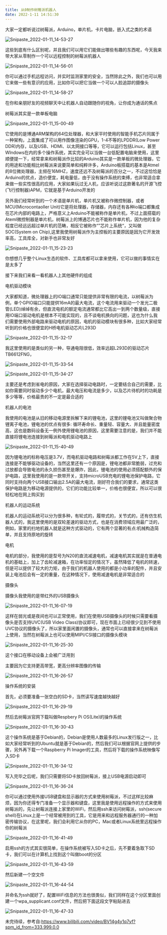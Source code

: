 ```yaml
---
title: 从0制作树莓派机器人
date: 2022-1-11 14:51:30
---
```


大家一定都听说过树莓派，Arduino，单片机，卡片电脑，嵌入式之类的术语

![Snipaste_2022-01-11_14-53-27](https://cdn.jsdelivr.net/gh/stormwasd/image-hosting@master/20220110/Snipaste_2022-01-11_14-53-27.5x5bdjy5m1g0.webp)

这些到底有什么区别呢，并且我们可以用它们能做出哪些有趣的东西呢，今天我来带大家从零制作一个可以远程控制的树莓派机器人

![Snipaste_2022-01-11_14-56-01](https://cdn.jsdelivr.net/gh/stormwasd/image-hosting@master/20220110/Snipaste_2022-01-11_14-56-01.2nt7kgo1gq80.webp)

你可以通过手机远程访问，并实时监测家里的安全，当然除此之外，我们也可以用它来做一些有意识的应用，比如你可以把它当做一个可以人脸追踪的摄像头

![Snipaste_2022-01-11_14-58-27](https://cdn.jsdelivr.net/gh/stormwasd/image-hosting@master/20220110/Snipaste_2022-01-11_14-58-27.5f9uqgecsfw0.webp)

在你和亲朋好友的视频聊天中让机器人自动跟随你的视角，让你成为通话的焦点

树莓派其实是一款单板电脑

![Snipaste_2022-01-11_15-00-49](https://cdn.jsdelivr.net/gh/stormwasd/image-hosting@master/20220110/Snipaste_2022-01-11_15-00-49.4g81cn4jtno0.webp)

它使用的是博通ARM架构的64位处理器，和大家平时使用的智能手机芯片同属于一种架构，上面集成了可以用作图像渲染的GPU，1-4不等的LPDDR(Low Power DDR)内存，以及USB、HDMI、以太网接口等等，它可以运行包括Linux，甚至WIndows在内的多个操作系统，其实完全可以当做一台低配置电脑来使用，这里顺便提一下，经常拿来和树莓派作比较的Arduino其实是一款单板的微处理器，它的用途和功能相比树莓派来说要简单和纯粹许多，Arduino板搭载的基本是Atmel的8位微处理器，主频在16MHZ，速度还远不及树莓派的百分之一，不过这恰恰是Arduino的优点，造价便宜，耗电量低，由于没有操作系统的束缚，也非常适合拿来做一些实性很高的应用，大家如果玩过无人机，应该听说过这款著名的开源飞控(飞行控制器)APM，它就是基于Arduino开发的

另外我们经常听到的一个术语是单片机，单片机又被称作微控制器，或者MCU(Microcontaoller Unit)它是将处理器，存储器，内存还有各种io端口都集成在芯片内部的电路上，严格意义上Arduino不能被称作是单片机，不过上面搭载的Ateml微控制器是单片机，树莓派上的博通芯片也不能称作单片机，因为他的复杂程度已经远远超过单片机的范畴，相反它被称作“”芯片上系统“，又叫做SOC(System on Chip),这里我使用树莓派作为主控板的主要原因是因为它开发效率高，工具库全，对新手也非常友好

![Snipaste_2022-01-11_15-23-23](https://cdn.jsdelivr.net/gh/stormwasd/image-hosting@master/20220110/Snipaste_2022-01-11_15-23-23.2tmqp5pl4k20.webp)

你想想几乎整个Linux生态的软件、工具库都可以拿来使用，它可以做的事情实在是太多了

接下来我们来看一看机器人上其他硬件的组成

电机驱动模块

大家都知道，微处理器上的IO端口通常只能提供非常有限的电流，以树莓派为例，单个GPIO端口只能提供16mA的最大电流，这个电流用来驱动一个发光二极管(LED)绰绰有余，但直流电机的额定电流通常都比它高出一到两个数量级，直接用IO端口驱动电机是根本不可能实现的，且不谈电机换向的问题，这也为什么我们需要使用外部电路来驱动电机的原因，电机的驱动模块有很多种，比如大家经常听到的价格也很便宜的H桥电机驱动芯片L293D

![Snipaste_2022-01-11_15-32-17](https://cdn.jsdelivr.net/gh/stormwasd/image-hosting@master/20220110/Snipaste_2022-01-11_15-32-17.1x2fg8sfjoo0.webp)

我这里使用的是类似的另一种，导通电阻很低，效率远超L293D的驱动芯片TB6612FNG，

![Snipaste_2022-01-11_15-33-54](https://cdn.jsdelivr.net/gh/stormwasd/image-hosting@master/20220110/Snipaste_2022-01-11_15-33-54.1xfx2q3n93nk.webp)

![Snipaste_2022-01-11_15-34-27](https://cdn.jsdelivr.net/gh/stormwasd/image-hosting@master/20220110/Snipaste_2022-01-11_15-34-27.2veuaufaaug0.webp)

主要还是考虑到省电的原因，大家在选择驱动电路时，一定要结合自己的需要，比如你需要同时驱动多少个电机，最大电压和电流是多少，以及芯片待机时的功耗是多少等等，价格最贵的不一定是最合适的

机器人的电池

我使用的电池是从旧的移动电源里拆解下来的锂电池，这里的锂电池又叫做聚合物锂离子电池，锂电池的优点有很多: 循环寿命长、重量轻、容量大、并且能量密度高，这也是数码设备无一例外使用锂电池的原因，这里需要注意的是，我们并不能直接将锂电池连接到树莓派和电机驱动电路上

![Snipaste_2022-01-11_15-40-49](https://cdn.jsdelivr.net/gh/stormwasd/image-hosting@master/20220110/Snipaste_2022-01-11_15-40-49.5u7uzxvfb8k0.webp)

因为锂电池的标称电压是3.7V，而电机驱动电路和树莓派都工作在5V上下，直接连接是不能够驱动设备的，当然这里还有一个原因是，锂电池都非常脆弱，过充和过放都会导致电池的永久损伤甚至是爆炸，因此，锂电池的使用必须搭配额外的保护电路，这里我使用的是一款带开关，支持microUSB充电的锂电池保护电路，它同时支持向两个USB接口输出2.5A的最大电流，刚好符合我们的要求，通常这类保护电路是为移动电源提供的，它们的功能比较单一，价格也很便宜，所以可以很轻松地在网上购买到

机器人的运动系统

机器人的运动系统可以分为很多种，有轮式的，履带式的，关节式的，还有仿生机器人式的，我这里使用的是双轮差速的驱动方式，也是在消费领域应用最广泛的，例如，家里的扫地机器人就是这种方式驱动的，它有两个显著的有点:机械构造简单，并且支持原地的旋转

电机

电机的部分，我使用的是型号为N20的直流减速电机，减速电机其实就是在普通电机的基础上，加上了齿轮减速箱，在功率恒定的情况下，虽然降低了电机的转速，但是可以提供了较大的力矩，由于我们的机器人使用的都是小功率的配件，并且安装上电池后会有一定的重量，在这种情况下，使用减速电机是非常适合的

摄像头

摄像头我使用的是带红外的USB摄像头

![Snipaste_2022-01-11_16-07-19](https://cdn.jsdelivr.net/gh/stormwasd/image-hosting@master/20220110/Snipaste_2022-01-11_16-07-19.447vn7h8f300.webp)

这样在弱光或是夜间也可以正常使用，我们在使用USB摄像头的时候只需要看摄像头是否支持UVC(USB Video Class)协议即可，现在市面上已经很少见到不使用UVC协议的摄像头了，所以家里面闲置的摄像头，通常也可以直接拿来在树莓派上使用，当然在树莓派上也可以使用MIPI/CSI接口的摄像头模块

![Snipaste_2022-01-11_16-25-30](https://cdn.jsdelivr.net/gh/stormwasd/image-hosting@master/20220110/Snipaste_2022-01-11_16-25-30.4bjgtfpc5fs0.webp)

这个接口在移动设备上会被广泛用到

主要因为它支持更高带宽，更高分辨率图像的传输

![Snipaste_2022-01-11_16-26-57](https://cdn.jsdelivr.net/gh/stormwasd/image-hosting@master/20220110/Snipaste_2022-01-11_16-26-57.6mwjusq3lu40.webp)

操作系统的安装

首先，必须要准备一张空白的SD卡，当然读写速度越快越好

![Snipaste_2022-01-11_16-29-19](https://cdn.jsdelivr.net/gh/stormwasd/image-hosting@master/20220110/Snipaste_2022-01-11_16-29-19.792lokpepc00.webp)

然后去树莓派官网下载叫做Respbery Pi OS(Lite)的操作系统

![Snipaste_2022-01-11_16-30-43](https://cdn.jsdelivr.net/gh/stormwasd/image-hosting@master/20220110/Snipaste_2022-01-11_16-30-43.npej6m1qn80.webp)

这个操作系统是基于Debian的，Debian是使用人数最多的Linux发行版之一，比如大家经常听到的Ubuntu就是基于Debian的，然后我们可以根据官网上提供的步骤，另外再下载一个Raspberry Pi Imager的工具，然后将下载的操作系统映像写入SD卡

![Snipaste_2022-01-11_16-34-12](https://cdn.jsdelivr.net/gh/stormwasd/image-hosting@master/20220110/Snipaste_2022-01-11_16-34-12.6d2a0cwrxos0.webp)

写入完毕之后呢，我们只需要将SD卡放回树莓派，接上USB电源启动即可

![Snipaste_2022-01-11_16-36-24](https://cdn.jsdelivr.net/gh/stormwasd/image-hosting@master/20220110/Snipaste_2022-01-11_16-36-24.2g8ygm0yw8u8.webp)

你可以通过使用外接USB键盘和显示器的方式来使用树莓派，不过这样比较麻烦，因为你还得专门准备一个显示器和键盘，这里我是使用远程操作的方式来使用树莓派的，先让树莓派连接上家里的WiFi，然后用ssh来访问树莓派，ssh(secure shell)在Linux上是一个经常被用到的工具，它是用来和远程服务器通行的一种加密传输协议，在这里呢，我们会利用它从你的PC，Mac或者Linux系统里远程操作你的树莓派

![Snipaste_2022-01-11_16-41-49](https://cdn.jsdelivr.net/gh/stormwasd/image-hosting@master/20220110/Snipaste_2022-01-11_16-41-49.75bicjpv1y00.webp)

启用ssh的方式其实很简单，在操作系统被写入SD卡之后，先不要着急取下SD卡，我们可以在计算机上找到这个叫做boot的分区

![Snipaste_2022-01-11_16-43-59](https://cdn.jsdelivr.net/gh/stormwasd/image-hosting@master/20220110/Snipaste_2022-01-11_16-43-59.4pw3voxtk2s0.webp)

然后新建一个空文件

![Snipaste_2022-01-11_16-44-54](https://cdn.jsdelivr.net/gh/stormwasd/image-hosting@master/20220110/Snipaste_2022-01-11_16-44-54.6xlua6k9l3o0.webp)

并命名为ssh就好了，配置WiFi信息的方法也很类似，我们同样在这个分区里面创建一个wpa_supplicant.conf文件，然后把下面这段文字粘贴进去

![Snipaste_2022-01-11_16-47-33](https://cdn.jsdelivr.net/gh/stormwasd/image-hosting@master/20220110/Snipaste_2022-01-11_16-47-33.5ce9pf4b1do0.webp)

未完待续，参考自:https://www.bilibili.com/video/BV14g4y1q7yf?spm_id_from=333.999.0.0